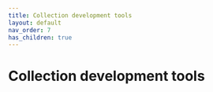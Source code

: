 ```yaml
---
title: Collection development tools
layout: default
nav_order: 7
has_children: true
---
```


# Collection development tools
